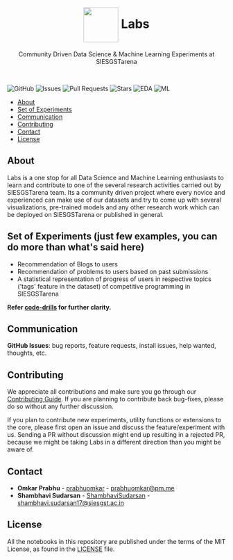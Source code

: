 <h1 align="center">
  <img src="https://res.cloudinary.com/siesgstarena/image/upload/v1576090231/arena/bug4ever2019/assets/labs.png" align="center" height="80">
  Labs
  <br>
</h1>
<p align="center">Community Driven Data Science &amp; Machine Learning Experiments at SIESGSTarena</p>
<br>

![GitHub](https://img.shields.io/github/license/siesgstarena/labs)
![Issues](https://img.shields.io/github/issues/siesgstarena/labs)
![Pull Requests](https://img.shields.io/github/issues-pr-closed/siesgstarena/labs)
![Stars](https://img.shields.io/github/stars/siesgstarena/labs)
![EDA](https://img.shields.io/badge/exploratory--data--analysis-0%20experiments-blueviolet)
![ML](https://img.shields.io/badge/machine--learning-0%20models-important)

- [About](#about)
- [Set of Experiments](#set-of-experiemnts)
- [Communication](#communication)
- [Contributing](#contributing)
- [Contact](#contact)
- [License](#license)

## About
Labs is a one stop for all Data Science and Machine Learning enthusiasts to learn and contribute to one of the several research activities carried out by SIESGSTarena team. Its a community driven project where every novice and experienced can make use of our datasets and try to come up with several visualizations, pre-trained models and any other research work which can be deployed on SIESGSTarena or published in general.

## Set of Experiments (just few examples, you can do more than what's said here)

* Recommendation of Blogs to users
* Recommendation of problems to users based on past submissions
* A statistical representation of progress of users in respective topics ('tags' feature in the dataset) of competitive programming in SIESGSTarena

**Refer [code-drills](https://www.code-drills.com/) for further clarity.**


## Communication

**GitHub Issues**: bug reports, feature requests, install issues, help wanted, thoughts, etc.

## Contributing

We appreciate all contributions and make sure you go through our [Contributing Guide](CONTRIBUTING.md). If you are planning to contribute back bug-fixes, please do so without any further discussion.  

If you plan to contribute new experiments, utility functions or extensions to the core, please first open an issue and discuss the feature/experiment with us.
Sending a PR without discussion might end up resulting in a rejected PR, because we might be taking Labs in a different direction than you might be aware of.

## Contact

* **Omkar Prabhu** - [prabhuomkar](https://github.com/prabhuomkar) - prabhuomkar@pm.me
* **Shambhavi Sudarsan** - [ShambhaviSudarsan](https://github.com/ShambhaviSudarsan) - shambhavi.sudarsan17@siesgst.ac.in

## License

All the notebooks in this repository are published under the terms of the MIT License, as found in the [LICENSE](LICENSE) file.
